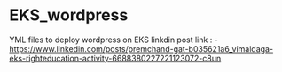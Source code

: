 # EKS_wordpress
YML files to deploy wordpress on EKS 
linkdin post link : -https://www.linkedin.com/posts/premchand-gat-b035621a6_vimaldaga-eks-righteducation-activity-6688380227221123072-c8un
